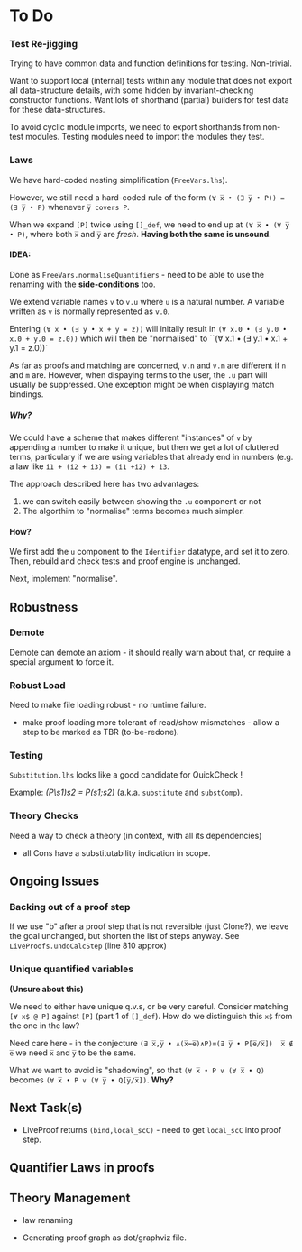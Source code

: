 # To Do

### Test Re-jigging

Trying to have common data and function definitions for testing. Non-trivial.

Want to support local (internal) tests within any module that does not export
all data-structure details, with some hidden by invariant-checking constructor functions.
Want lots of shorthand (partial) builders for test data for these data-structures.

To avoid cyclic module imports, we need to export shorthands from non-test modules.
Testing modules need to import the modules they test.



### Laws

We have hard-coded nesting simplification (`FreeVars.lhs`).

However, we still need a hard-coded rule of the form `(∀ x̅ • (∃ y̅ • P)) = (∃ y̅ • P)` whenever `y̅ covers P`.

When we expand `[P]` twice using `[]_def`, 
we need to end up at `(∀ x̅ • (∀ y̅ • P)`, 
where both `x̅` and `y̅`
are *fresh*.
**Having both the same is unsound**.

#### IDEA:

Done as `FreeVars.normaliseQuantifiers` - need to be able to use the renaming with the **side-conditions** too.

We extend variable names `v` to `v.u` where `u` is a natural number. 
A variable written as `v` is normally represented as `v.0`.

Entering `(∀ x • (∃ y • x + y = z))` will initally result in `(∀ x.0 • (∃ y.0 • x.0 + y.0 = z.0))`
which will then be "normalised" to ``(∀ x.1 • (∃ y.1 • x.1 + y.1 = z.0))`

As far as proofs and matching are concerned, `v.n` and `v.m` are different if `n` and `m` are.
However, when dispaying terms to the user, the `.u` part will usually be suppressed.
One exception might be when displaying match bindings.


##### Why?

We could have a scheme that makes different "instances" of `v` by appending a number to make it unique,
but then we get a lot of cluttered terms, particulary if we are using variables that already end in numbers
(e.g. a law like `i1 + (i2 + i3) = (i1 +i2) + i3`.

The approach described here has two advantages:

1. we can switch easily between showing the `.u` component or not
2. The algorthim to "normalise" terms becomes much simpler. 

#### How?

We first add the `u` component to the `Identifier` datatype, and set it to zero.
Then, rebuild and check tests and proof engine is unchanged.

Next, implement "normalise".

## Robustness

### Demote

 Demote can demote an axiom - it should really warn about that, or require a special argument to force it.

### Robust Load
Need to make file loading robust - no runtime failure.

* make proof loading more tolerant of read/show mismatches - allow a step to be marked as TBR (to-be-redone).

### Testing

`Substitution.lhs` looks like a good candidate for QuickCheck !

Example:  *(P\s1)s2 = P(s1;s2)* (a.k.a. `substitute` and `substComp`).

### Theory Checks

Need a way to check a theory (in context, with all its dependencies)

* all Cons have a substitutability indication in scope.

## Ongoing Issues

### Backing out of a proof step

If we use "b" after a proof step that is not reversible (just Clone?), we leave the goal unchanged,
but shorten the list of steps anyway. See `LiveProofs.undoCalcStep` (line 810 approx)

### Unique quantified variables

**(Unsure about this)**

We need to either have unique q.v.s, or be very careful. Consider matching `[∀ x$ @ P]`  against `[P]` (part 1 of `[]_def`). How do we distinguish this `x$` from the one in the law?

Need care here - in the conjecture
 `(∃ x̅,y̅ • ∧(x̅=e̅)∧P)≡(∃ y̅ • P[e̅/x̅])  x̅ ∉ e̅` 
we need `x̅` and `y̅` to be the same.

What we want to avoid is "shadowing", 
so that `(∀ x̅ • P ∨ (∀ x̅ • Q)`
becomes `(∀ x̅ • P ∨ (∀ y̅ • Q[y̅/x̅])`. **Why?**

## Next Task(s)


 
* LiveProof returns `(bind,local_scC)` - need to get `local_scC` into proof step.




## Quantifier Laws in proofs

## Theory Management

* law renaming

* Generating proof graph as dot/graphviz file.
 